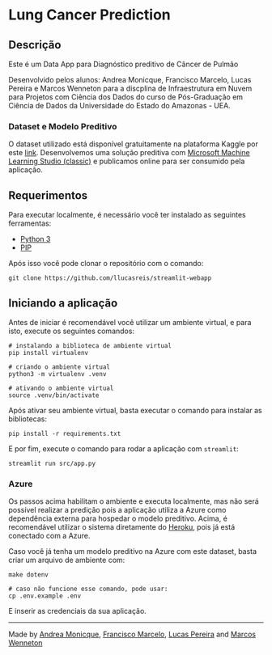 # Lung Cancer Prediction

## Descrição

Este é um Data App para Diagnóstico preditivo de Câncer de Pulmão

Desenvolvido pelos alunos: Andrea Monicque, Francisco Marcelo, Lucas Pereira e Marcos Wenneton para a discplina de Infraestrutura em Nuvem para Projetos com Ciência dos Dados do curso de Pós-Graduação em Ciência de Dados da Universidade do Estado do Amazonas - UEA.

### Dataset e Modelo Preditivo
O dataset utilizado está disponível gratuitamente na plataforma Kaggle por este [link](https://www.kaggle.com/mysarahmadbhat/lung-cancer). Desenvolvemos uma solução preditiva com [Microsoft Machine Learning Studio (classic)](https://studio.azureml.net/) e publicamos online para ser consumido pela aplicação.

## Requerimentos
Para executar localmente, é necessário você ter instalado as seguintes ferramentas:
- [Python 3](https://www.python.org/downloads/)
- [PIP](https://docs.python.org/3/installing/index.html)

Após isso você pode clonar o repositório com o comando:
```
git clone https://github.com/llucasreis/streamlit-webapp
```

## Iniciando a aplicação

Antes de iniciar é recomendável você utilizar um ambiente virtual, e para isto, execute os seguintes comandos:
```shell
# instalando a biblioteca de ambiente virtual
pip install virtualenv

# criando o ambiente virtual
python3 -m virtualenv .venv

# ativando o ambiente virtual
source .venv/bin/activate
```

Após ativar seu ambiente virtual, basta executar o comando para instalar as bibliotecas:
```shell
pip install -r requirements.txt
```

E por fim, execute o comando para rodar a aplicação com `streamlit`:
```shell
streamlit run src/app.py
```

### Azure

Os passos acima habilitam o ambiente e executa localmente, mas não será possível realizar a predição
pois a aplicação utiliza a Azure como dependência externa para hospedar o modelo preditivo. Acima, é recomendável utilizar o sistema diretamente do [Heroku](https://streamlit-webapp-uea-pos2.herokuapp.com/), pois já está conectado com a Azure.

Caso você já tenha um modelo preditivo na Azure com este dataset, basta criar um arquivo de ambiente com:
```shell
make dotenv

# caso não funcione esse comando, pode usar:
cp .env.example .env
```

E inserir as credenciais da sua aplicação.

---

Made by [Andrea Monicque](https://github.com/DevNicque), [Francisco Marcelo](https://github.com/fmmdamasceno), [Lucas Pereira](https://github.com/llucasreis) and [Marcos Wenneton](https://github.com/wenneton)